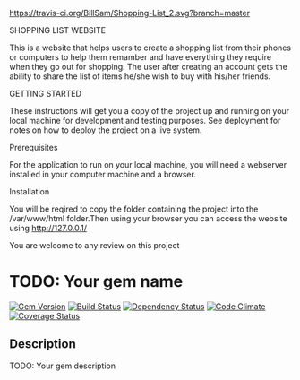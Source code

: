 https://travis-ci.org/BillSam/Shopping-List_2.svg?branch=master

SHOPPING LIST WEBSITE

This is a website that helps users to create a shopping list from their phones or computers
to help them remamber and have everything they require when they go out for shopping. The 
user after creating an account gets the ability to share the list of items he/she wish to buy
with his/her friends.

GETTING STARTED

These instructions will get you a copy of the project up and running on your local machine for 
development and testing purposes. See deployment for notes on how to deploy the project on a 
live system.

Prerequisites

For the application to run on your local machine, you will need a webserver installed in your
computer machine and a browser.

Installation

You will be reqired to copy the folder containing the project into the /var/www/html folder.Then using your 
browser you can access the website using http://127.0.0.1/


You are welcome to any review on this project
# TODO: Your gem name

[![Gem Version][GV img]][Gem Version]
[![Build Status][BS img]][Build Status]
[![Dependency Status][DS img]][Dependency Status]
[![Code Climate][CC img]][Code Climate]
[![Coverage Status][CS img]][Coverage Status]

## Description

TODO: Your gem description

[Gem Version]: https://rubygems.org/gems/boolean_class
[Build Status]: https://travis-ci.org/BillSam/Shopping-List_2.git
[travis pull requests]: https://travis-ci.org/BillSam/Shopping-List_2.git/pull_requests
[Dependency Status]: https://gemnasium.com/BillSam/Shopping-List_2.git
[Code Climate]: https://codeclimate.com/github/BillSam/Shopping-List_2.git
[Coverage Status]: https://coveralls.io/r/BillSam/Shopping-List_2.git

[GV img]: https://badge.fury.io/rb/Shopping-List_2.git.png
[BS img]: https://travis-ci.org/BillSam/Shopping-List_2.git.png
[DS img]: https://gemnasium.com/BillSam/Shopping-List_2.git.png
[CC img]: https://codeclimate.com/github/BillSam/Shopping-List_2.git.png
[CS img]: https://coveralls.io/repos/elgalu/boolean_class/badge.png?branch=master
